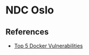 # NDC Oslo

## References

* [Top 5 Docker Vulnerabilities](https://resources.whitesourcesoftware.com/blog-whitesource/top-5-docker-vulnerabilities)
